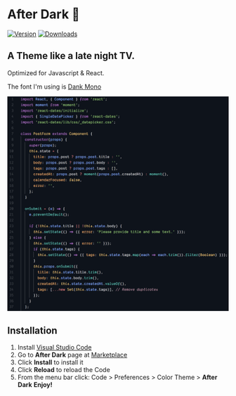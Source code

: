 # After Dark 🏮
[![Version](https://vsmarketplacebadge.apphb.com/version/ssmi.after-dark.svg)](https://marketplace.visualstudio.com/items?itemName=ssmi.after-dark)
[![Downloads](https://img.shields.io/vscode-marketplace/d/ssmi.after-dark.svg)](https://marketplace.visualstudio.com/items?itemName=ssmi.after-dark)

## A Theme like a late night TV.
Optimized for Javascript & React.

The font I'm using is [Dank Mono](https://dank.sh/)

![Preview](preview.png)
## Installation

1.  Install [Visual Studio Code](https://code.visualstudio.com/)
2.  Go to **After Dark** page at [Marketplace](https://marketplace.visualstudio.com/items?itemName=ssmi.after-dark)
3.  Click **Install** to install it
4.  Click **Reload** to reload the Code
5.  From the menu bar click: Code > Preferences > Color Theme > **After Dark**
**Enjoy!**

